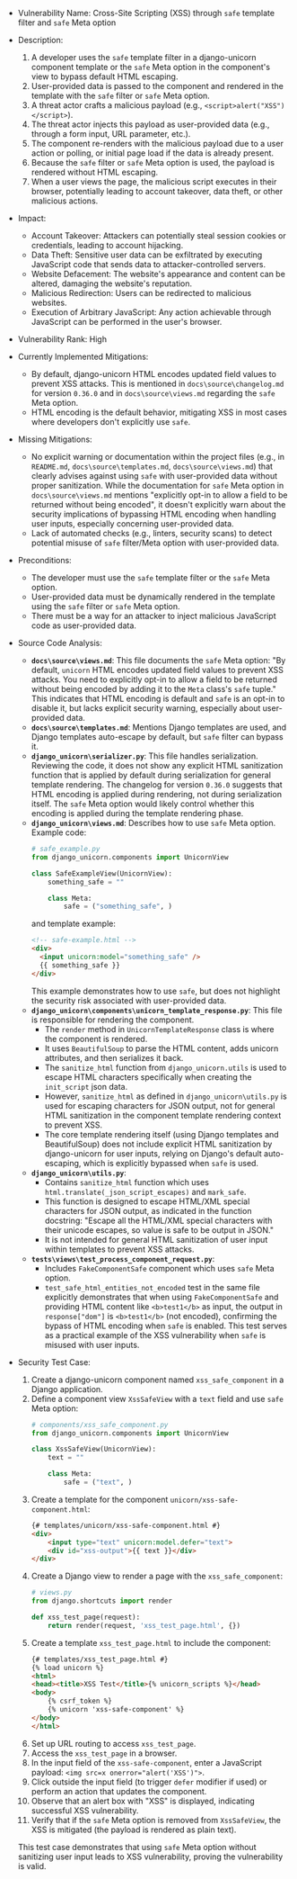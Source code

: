 - Vulnerability Name: Cross-Site Scripting (XSS) through `safe` template filter and `safe` Meta option
- Description:
    1. A developer uses the `safe` template filter in a django-unicorn component template or the `safe` Meta option in the component's view to bypass default HTML escaping.
    2. User-provided data is passed to the component and rendered in the template with the `safe` filter or `safe` Meta option.
    3. A threat actor crafts a malicious payload (e.g., `<script>alert("XSS")</script>`).
    4. The threat actor injects this payload as user-provided data (e.g., through a form input, URL parameter, etc.).
    5. The component re-renders with the malicious payload due to a user action or polling, or initial page load if the data is already present.
    6. Because the `safe` filter or `safe` Meta option is used, the payload is rendered without HTML escaping.
    7. When a user views the page, the malicious script executes in their browser, potentially leading to account takeover, data theft, or other malicious actions.
- Impact:
    - Account Takeover: Attackers can potentially steal session cookies or credentials, leading to account hijacking.
    - Data Theft: Sensitive user data can be exfiltrated by executing JavaScript code that sends data to attacker-controlled servers.
    - Website Defacement: The website's appearance and content can be altered, damaging the website's reputation.
    - Malicious Redirection: Users can be redirected to malicious websites.
    - Execution of Arbitrary JavaScript: Any action achievable through JavaScript can be performed in the user's browser.
- Vulnerability Rank: High
- Currently Implemented Mitigations:
    - By default, django-unicorn HTML encodes updated field values to prevent XSS attacks. This is mentioned in `docs\source\changelog.md` for version `0.36.0` and in `docs\source\views.md` regarding the `safe` Meta option.
    - HTML encoding is the default behavior, mitigating XSS in most cases where developers don't explicitly use `safe`.
- Missing Mitigations:
    - No explicit warning or documentation within the project files (e.g., in `README.md`, `docs\source\templates.md`, `docs\source\views.md`) that clearly advises against using `safe` with user-provided data without proper sanitization. While the documentation for `safe` Meta option in `docs\source\views.md` mentions "explicitly opt-in to allow a field to be returned without being encoded", it doesn't explicitly warn about the security implications of bypassing HTML encoding when handling user inputs, especially concerning user-provided data.
    - Lack of automated checks (e.g., linters, security scans) to detect potential misuse of `safe` filter/Meta option with user-provided data.
- Preconditions:
    - The developer must use the `safe` template filter or the `safe` Meta option.
    - User-provided data must be dynamically rendered in the template using the `safe` filter or `safe` Meta option.
    - There must be a way for an attacker to inject malicious JavaScript code as user-provided data.
- Source Code Analysis:
    - **`docs\source\views.md`**: This file documents the `safe` Meta option: "By default, `unicorn` HTML encodes updated field values to prevent XSS attacks. You need to explicitly opt-in to allow a field to be returned without being encoded by adding it to the `Meta` class's `safe` tuple." This indicates that HTML encoding is default and `safe` is an opt-in to disable it, but lacks explicit security warning, especially about user-provided data.
    - **`docs\source\templates.md`**: Mentions Django templates are used, and Django templates auto-escape by default, but `safe` filter can bypass it.
    - **`django_unicorn\serializer.py`**: This file handles serialization. Reviewing the code, it does not show any explicit HTML sanitization function that is applied by default during serialization for general template rendering. The changelog for version `0.36.0` suggests that HTML encoding is applied during rendering, not during serialization itself. The `safe` Meta option would likely control whether this encoding is applied during the template rendering phase.
    - **`django_unicorn\views.md`**: Describes how to use `safe` Meta option. Example code:
      ```python
      # safe_example.py
      from django_unicorn.components import UnicornView

      class SafeExampleView(UnicornView):
          something_safe = ""

          class Meta:
              safe = ("something_safe", )
      ```
      and template example:
      ```html
      <!-- safe-example.html -->
      <div>
        <input unicorn:model="something_safe" />
        {{ something_safe }}
      </div>
      ```
      This example demonstrates how to use `safe`, but does not highlight the security risk associated with user-provided data.
    - **`django_unicorn\components\unicorn_template_response.py`**: This file is responsible for rendering the component.
        - The `render` method in `UnicornTemplateResponse` class is where the component is rendered.
        - It uses `BeautifulSoup` to parse the HTML content, adds unicorn attributes, and then serializes it back.
        - The `sanitize_html` function from `django_unicorn.utils` is used to escape HTML characters specifically when creating the `init_script` json data.
        - However, `sanitize_html` as defined in `django_unicorn\utils.py` is used for escaping characters for JSON output, not for general HTML sanitization in the component template rendering context to prevent XSS.
        - The core template rendering itself (using Django templates and BeautifulSoup) does not include explicit HTML sanitization by django-unicorn for user inputs, relying on Django's default auto-escaping, which is explicitly bypassed when `safe` is used.
    - **`django_unicorn\utils.py`**:
        - Contains `sanitize_html` function which uses `html.translate(_json_script_escapes)` and `mark_safe`.
        - This function is designed to escape HTML/XML special characters for JSON output, as indicated in the function docstring: "Escape all the HTML/XML special characters with their unicode escapes, so value is safe to be output in JSON."
        - It is not intended for general HTML sanitization of user input within templates to prevent XSS attacks.
    - **`tests\views\test_process_component_request.py`**:
        - Includes `FakeComponentSafe` component which uses `safe` Meta option.
        - `test_safe_html_entities_not_encoded` test in the same file explicitly demonstrates that when using `FakeComponentSafe` and providing HTML content like `<b>test1</b>` as input, the output in `response["dom"]` is `<b>test1</b>` (not encoded), confirming the bypass of HTML encoding when `safe` is enabled. This test serves as a practical example of the XSS vulnerability when `safe` is misused with user inputs.

- Security Test Case:
    1. Create a django-unicorn component named `xss_safe_component` in a Django application.
    2. Define a component view `XssSafeView` with a `text` field and use `safe` Meta option:
       ```python
       # components/xss_safe_component.py
       from django_unicorn.components import UnicornView

       class XssSafeView(UnicornView):
           text = ""

           class Meta:
               safe = ("text", )
       ```
    3. Create a template for the component `unicorn/xss-safe-component.html`:
       ```html
       {# templates/unicorn/xss-safe-component.html #}
       <div>
           <input type="text" unicorn:model.defer="text">
           <div id="xss-output">{{ text }}</div>
       </div>
       ```
    4. Create a Django view to render a page with the `xss_safe_component`:
       ```python
       # views.py
       from django.shortcuts import render

       def xss_test_page(request):
           return render(request, 'xss_test_page.html', {})
       ```
    5. Create a template `xss_test_page.html` to include the component:
       ```html
       {# templates/xss_test_page.html #}
       {% load unicorn %}
       <html>
       <head><title>XSS Test</title>{% unicorn_scripts %}</head>
       <body>
           {% csrf_token %}
           {% unicorn 'xss-safe-component' %}
       </body>
       </html>
       ```
    6. Set up URL routing to access `xss_test_page`.
    7. Access the `xss_test_page` in a browser.
    8. In the input field of the `xss-safe-component`, enter a JavaScript payload: `<img src=x onerror="alert('XSS')">`.
    9. Click outside the input field (to trigger `defer` modifier if used) or perform an action that updates the component.
    10. Observe that an alert box with "XSS" is displayed, indicating successful XSS vulnerability.
    11. Verify that if the `safe` Meta option is removed from `XssSafeView`, the XSS is mitigated (the payload is rendered as plain text).

    This test case demonstrates that using `safe` Meta option without sanitizing user input leads to XSS vulnerability, proving the vulnerability is valid.
